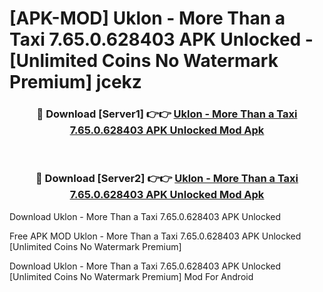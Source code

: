 # [APK-MOD] Uklon - More Than a Taxi 7.65.0.628403 APK Unlocked - [Unlimited Coins No Watermark Premium] jcekz



<div align="center">
<h3>🔴 Download [Server1] 👉👉 <a href="https://momento.my/?title=Uklon_-_More_Than_a_Taxi_7.65.0.628403_APK_Unlocked">Uklon - More Than a Taxi 7.65.0.628403 APK Unlocked Mod Apk</a></h3><br>

<h3>🔴 Download [Server2] 👉👉 <a href="https://momento.my/?title=Uklon_-_More_Than_a_Taxi_7.65.0.628403_APK_Unlocked">Uklon - More Than a Taxi 7.65.0.628403 APK Unlocked Mod Apk</a></h3>
</div>



Download Uklon - More Than a Taxi 7.65.0.628403 APK Unlocked 

Free APK MOD Uklon - More Than a Taxi 7.65.0.628403 APK Unlocked [Unlimited Coins No Watermark Premium]

Download Uklon - More Than a Taxi 7.65.0.628403 APK Unlocked [Unlimited Coins No Watermark Premium] Mod For Android
